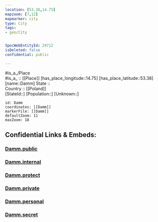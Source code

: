 ```yaml
---
location: [53.38,14.75] 
mapzoom: [7,12] 
mapmarker: city 
type: City
tags:
- geo/City


SpocWebEntityId: 29712
isDeleted: false
confidential: public

---
```

#is_a_/Place  
#is_a_ :: [[Place]] 
[has_place_longitude::14.75] 
[has_place_latitude::53.38] 
[name::Damm] 
State ::  
Country :: [[Poland]]  
[StateId::] 
[Population::] 
[Unknown::] 


```leaflet
id: Damm
coordinates: [[Damm]] 
markerFile: [[Damm]] 
defaultZoom: 11 
maxZoom: 18
```


## Confidential Links & Embeds: 

### [Damm.public](/_public/\Earth\Continent\Europe\Europe~East\Poland\Provinces~Poland\West_Pomeranian\CityDamm.public.md) 

### [Damm.internal](/_internal/\Earth\Continent\Europe\Europe~East\Poland\Provinces~Poland\West_Pomeranian\CityDamm.internal.md) 

### [Damm.protect](/_protect/\Earth\Continent\Europe\Europe~East\Poland\Provinces~Poland\West_Pomeranian\CityDamm.protect.md) 

### [Damm.private](/_private/\Earth\Continent\Europe\Europe~East\Poland\Provinces~Poland\West_Pomeranian\CityDamm.private.md) 

### [Damm.personal](/_personal/\Earth\Continent\Europe\Europe~East\Poland\Provinces~Poland\West_Pomeranian\CityDamm.personal.md) 

### [Damm.secret](/_secret/\Earth\Continent\Europe\Europe~East\Poland\Provinces~Poland\West_Pomeranian\CityDamm.secret.md)

